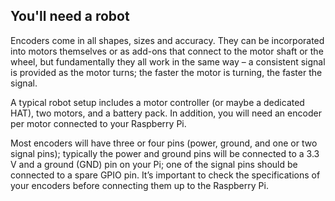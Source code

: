 ## You'll need a robot

Encoders come in all shapes, sizes and accuracy. They can be incorporated into motors themselves or as add-ons that connect to the motor shaft or the wheel, but fundamentally they all work in the same way – a consistent signal is provided as the motor turns; the faster the motor is turning, the faster the signal.

A typical robot setup includes a motor controller (or maybe a dedicated HAT), two motors, and a battery pack. In addition, you will need an encoder per motor connected to your Raspberry Pi.

Most encoders will have three or four pins (power, ground, and one or two signal pins); typically the power and ground pins will be connected to a 3.3 V and a ground (GND) pin on your Pi; one of the signal pins should be connected to a spare GPIO pin. It’s important to check the specifications of your encoders before connecting them up to the Raspberry Pi.

